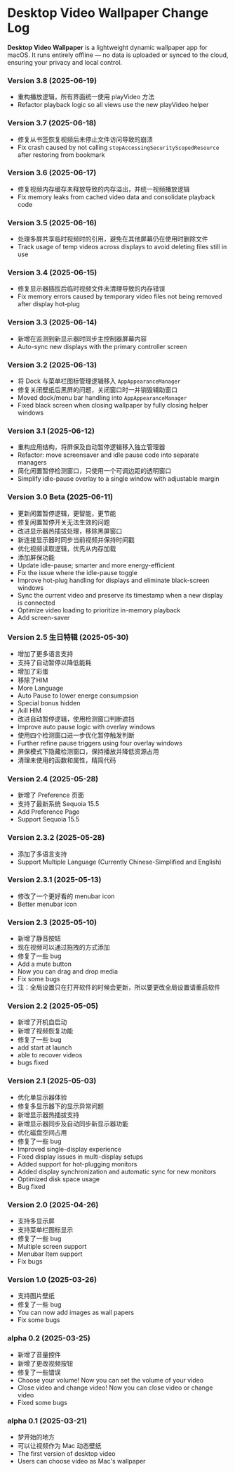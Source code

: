 # Desktop Video Wallpaper Change Log

**Desktop Video Wallpaper** is a lightweight dynamic wallpaper app for macOS. It runs entirely offline — no data is uploaded or synced to the cloud, ensuring your privacy and local control.

### Version 3.8 (2025-06-19)

- 重构播放逻辑，所有界面统一使用 playVideo 方法
- Refactor playback logic so all views use the new playVideo helper

### Version 3.7 (2025-06-18)

- 修复从书签恢复视频后未停止文件访问导致的崩溃
- Fix crash caused by not calling `stopAccessingSecurityScopedResource` after restoring from bookmark

### Version 3.6 (2025-06-17)

- 修复视频内存缓存未释放导致的内存溢出，并统一视频播放逻辑
- Fix memory leaks from cached video data and consolidate playback code

### Version 3.5 (2025-06-16)

- 处理多屏共享临时视频时的引用，避免在其他屏幕仍在使用时删除文件
- Track usage of temp videos across displays to avoid deleting files still in use

### Version 3.4 (2025-06-15)

- 修复显示器插拔后临时视频文件未清理导致的内存错误
- Fix memory errors caused by temporary video files not being removed after display hot-plug

### Version 3.3 (2025-06-14)

- 新增在监测到新显示器时同步主控制器屏幕内容
- Auto-sync new displays with the primary controller screen

### Version 3.2 (2025-06-13)

- 将 Dock 与菜单栏图标管理逻辑移入 `AppAppearanceManager`
- 修复关闭壁纸后黑屏的问题，关闭窗口时一并销毁辅助窗口
- Moved dock/menu bar handling into `AppAppearanceManager`
- Fixed black screen when closing wallpaper by fully closing helper windows

### Version 3.1 (2025-06-12)

- 重构应用结构，将屏保及自动暂停逻辑移入独立管理器
- Refactor: move screensaver and idle pause code into separate managers
- 简化闲置暂停检测窗口，只使用一个可调边距的透明窗口
- Simplify idle-pause overlay to a single window with adjustable margin

### Version 3.0 Beta (2025-06-11)

- 更新闲置暂停逻辑，更智能，更节能
- 修复闲置暂停开关无法生效的问题
- 改进显示器热插拔处理，移除黑屏窗口
- 新连接显示器时同步当前视频并保持时间戳
- 优化视频读取逻辑，优先从内存加载
- 添加屏保功能
- Update idle-pause; smarter and more energy-efficient
- Fix the issue where the idle-pause toggle
- Improve hot-plug handling for displays and eliminate black-screen windows
- Sync the current video and preserve its timestamp when a new display is connected
- Optimize video loading to prioritize in-memory playback
- Add screen-saver

### Version 2.5 生日特辑 (2025-05-30)

- 增加了更多语言支持
- 支持了自动暂停以降低能耗
- 增加了彩蛋
- 移除了HIM
- More Language
- Auto Pause to lower energe consumpsion
- Special bonus hidden
- /kill HIM
- 改进自动暂停逻辑，使用检测窗口判断遮挡
- Improve auto pause logic with overlay windows
- 使用四个检测窗口进一步优化暂停触发判断
- Further refine pause triggers using four overlay windows
- 屏保模式下隐藏检测窗口，保持播放并降低资源占用
- 清理未使用的函数和属性，精简代码

### Version 2.4 (2025-05-28)

- 新增了 Preference 页面
- 支持了最新系统 Sequoia 15.5
- Add Preference Page
- Support Sequoia 15.5

### Version 2.3.2 (2025-05-28)

- 添加了多语言支持
- Support Multiple Language (Currently Chinese-Simplified and English)

### Version 2.3.1 (2025-05-13)

- 修改了一个更好看的 menubar icon
- Better menubar icon

### Version 2.3 (2025-05-10)

* 新增了静音按钮
* 现在视频可以通过拖拽的方式添加
* 修复了一些 bug
* Add a mute button
* Now you can drag and drop media
* Fix some bugs
* 注：全局设置只在打开软件的时候会更新，所以要更改全局设置请重启软件

### Version 2.2 (2025-05-05)

* 新增了开机自启动
* 新增了视频恢复功能
* 修复了一些 bug
* add start at launch
* able to recover videos
* bugs fixed

### Version 2.1 (2025-05-03)

* 优化单显示器体验
* 修复多显示器下的显示异常问题
* 新增显示器热插拔支持
* 新增显示器同步及自动同步新显示器功能
* 优化磁盘空间占用
* 修复了一些 bug
* Improved single-display experience
* Fixed display issues in multi-display setups
* Added support for hot-plugging monitors
* Added display synchronization and automatic sync for new monitors
* Optimized disk space usage
* Bug fixed

### Version 2.0 (2025-04-26)

* 支持多显示屏
* 支持菜单栏图标显示
* 修复了一些 bug
* Multiple screen support
* Menubar Item support
* Fix bugs

### Version 1.0 (2025-03-26)

* 支持图片壁纸
* 修复了一些 bug
* You can now add images as wall papers
* Fix some bugs

### alpha 0.2 (2025-03-25)

* 新增了音量控件
* 新增了更改视频按钮
* 修复了一些错误
* Choose your volume! Now you can set the volume of your video
* Close video and change video! Now you can close video or change video
* Fixed some bugs

### alpha 0.1 (2025-03-21)

- 梦开始的地方
- 可以让视频作为 Mac 动态壁纸
- The first version of desktop video
- Users can choose video as Mac's wallpaper
